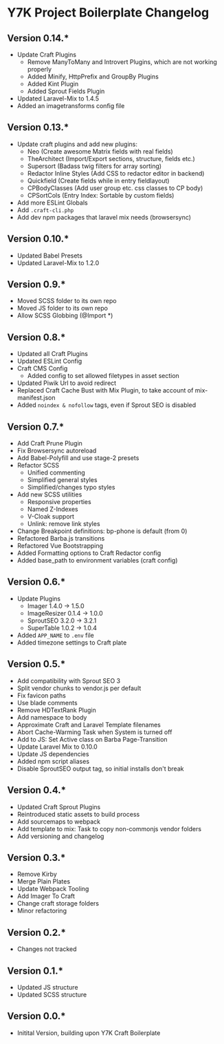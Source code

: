 # Y7K Project Boilerplate Changelog

## Version 0.14.*
* Update Craft Plugins
    - Remove ManyToMany and Introvert Plugins, which are not working properly
    - Added Minify, HttpPrefix and GroupBy Plugins
    - Added Kint Plugin
    - Added Sprout Fields Plugin
* Updated Laravel-Mix to 1.4.5
* Added an imagetransforms config file

## Version 0.13.*
* Update craft plugins and add new plugins:
    - Neo (Create awesome Matrix fields with real fields)
    - TheArchitect (Import/Export sections, structure, fields etc.)
    - Supersort (Badass twig filters for array sorting)
    - Redactor Inline Styles (Add CSS to redactor editor in backend)
    - Quickfield (Create fields while in entry fieldlayout)
    - CPBodyClasses (Add user group etc. css classes to CP body)
    - CPSortCols (Entry Index: Sortable by custom fields)
* Add more ESLint Globals
* Add `.craft-cli.php`
* Add dev npm packages that laravel mix needs (browsersync)

## Version 0.10.*
* Updated Babel Presets
* Updated Laravel-Mix to 1.2.0

## Version 0.9.*
* Moved SCSS folder to its own repo
* Moved JS folder to its own repo
* Allow SCSS Globbing (@Import *)


## Version 0.8.*
* Updated all Craft Plugins
* Updated ESLint Config
* Craft CMS Config
    - Added config to set allowed filetypes in asset section
* Updated Piwik Url to avoid redirect
* Replaced Craft Cache Bust with Mix Plugin, to take account of mix-manifest.json
* Added `noindex & nofollow` tags, even if Sprout SEO is disabled

## Version 0.7.*
* Add Craft Prune Plugin
* Fix Browsersync autoreload
* Add Babel-Polyfill and use stage-2 presets
* Refactor SCSS
    - Unified commenting
    - Simplified general styles
    - Simplified/changes typo styles
* Add new SCSS utilities
    - Responsive properties
    - Named Z-Indexes
    - V-Cloak support
    - Unlink: remove link styles
* Change Breakpoint definitions: bp-phone is default (from 0)
* Refactored Barba.js transitions
* Refactored Vue Bootstrapping
* Added Formatting options to Craft Redactor config
* Added base_path to environment variables (craft config)


## Version 0.6.*
* Update Plugins
    - Imager 1.4.0 -> 1.5.0
    - ImageResizer 0.1.4 -> 1.0.0
    - SproutSEO 3.2.0 -> 3.2.1
    - SuperTable 1.0.2 -> 1.0.4
* Added `APP_NAME` to `.env` file
* Added timezone settings to Craft plate


## Version 0.5.*
* Add compatibility with Sprout SEO 3
* Split vendor chunks to vendor.js per default
* Fix favicon paths
* Use blade comments
* Remove HDTextRank Plugin
* Add namespace to body
* Approximate Craft and Laravel Template filenames
* Abort Cache-Warming Task when System is turned off
* Add to JS: Set Active class on Barba Page-Transition
* Update Laravel Mix to 0.10.0
* Update JS dependencies
* Added npm script aliases
* Disable SproutSEO output tag, so initial installs don't break


## Version 0.4.*
* Updated Craft Sprout Plugins
* Reintroduced static assets to build process
* Add sourcemaps to webpack
* Add template to mix: Task to copy non-commonjs vendor folders
* Add versioning and changelog


## Version 0.3.*
* Remove Kirby
* Merge Plain Plates
* Update Webpack Tooling
* Add Imager To Craft
* Change craft storage folders
* Minor refactoring


## Version 0.2.*
* Changes not tracked


## Version 0.1.*
* Updated JS structure
* Updated SCSS structure


## Version 0.0.*

* Initital Version, building upon Y7K Craft Boilerplate
